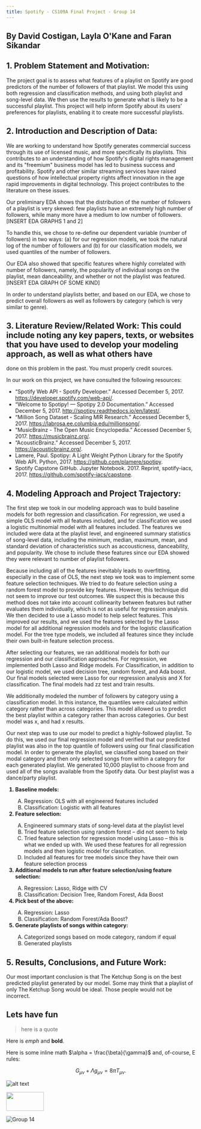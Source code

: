 ```yaml
---
title: Spotify - CS109A Final Project - Group 14
---
```


## By David Costigan, Layla O'Kane and Faran Sikandar

## 1. Problem Statement and Motivation:

The project goal is to assess what features of a playlist on Spotify are good predictors of the number of followers of that playlist. We model this using both regression and classification methods, and using both playlist and song-level data. We then use the results to generate what is likely to be a successful playlist. This project will help inform Spotify about its users’ preferences for playlists, enabling it to create more successful playlists.


## 2. Introduction and Description of Data:

We are working to understand how Spotify generates commercial success through its use of licensed music, and more specifically its playlists. This contributes to an understanding of how Spotify's digital rights management and its "freemium" business model has led to business success and profitability. Spotify and other similar streaming services have raised questions of how intellectual property rights affect innovation in the age rapid improvements in digital technology. This project contributes to the literature on these issues.

Our preliminary EDA shows that the distribution of the number of followers of a playlist is very skewed: few playlists have an extremely high number of followers, while many more have a medium to low number of followers. [INSERT EDA GRAPHS 1 and 2]

To handle this, we chose to re-define our dependent variable (number of followers) in two ways: (a) for our regression models, we took the natural log of the number of followers and (b) for our classification models, we used quantiles of the number of followers. 

Our EDA also showed that specific features where highly correlated with number of followers, namely, the popularity of individual songs on the playlist, mean danceability, and whether or not the playlist was featured. [INSERT EDA GRAPH OF SOME KIND]

In order to understand playlists better, and based on our EDA, we chose to predict overall followers as well as followers by category (which is very similar to genre).

## 3. Literature Review/Related Work: This could include noting any key papers, texts, or websites that you have used to develop your modeling approach, as well as what others have
done on this problem in the past. You must properly credit sources.

In our work on this project, we have consulted the following resources:

- “Spotify Web API - Spotify Developer.” Accessed December 5, 2017. https://developer.spotify.com/web-api/.
- “Welcome to Spotipy! — Spotipy 2.0 Documentation.” Accessed December 5, 2017. http://spotipy.readthedocs.io/en/latest/.
- “Million Song Dataset - Scaling MIR Research.” Accessed December 5, 2017. https://labrosa.ee.columbia.edu/millionsong/.
- “MusicBrainz - The Open Music Encyclopedia.” Accessed December 5, 2017. https://musicbrainz.org/.
- “AcousticBrainz.” Accessed December 5, 2017. https://acousticbrainz.org/.
- Lamere, Paul. Spotipy: A Light Weight Python Library for the Spotify Web API. Python, 2017. https://github.com/plamere/spotipy.
- Spotify Capstone GitHub. Jupyter Notebook. 2017. Reprint, spotify-iacs, 2017. https://github.com/spotify-iacs/capstone.

## 4. Modeling Approach and Project Trajectory: 

The first step we took in our modeling approach was to build baseline models for both regression and classification. For regression, we used a simple OLS model with all features included, and for classification we used a logistic multinomial model with all features included. The features we included were data at the playlist level, and engineered summary statistics of song-level data, including the minimum, median, maximum, mean, and standard deviation of characteristics such as accousticness, danceability, and popularity. We chose to include these features since our EDA showed they were relevant to number of playlist followers.

Because including all of the features inevitably leads to overfitting, especially in the case of OLS, the next step we took was to implement some feature selection techniques. We tried to do feature selection using a random forest model to provide key features. However, this technique did not seem to improve our test outcomes. We suspect this is because this method does not take into account collinearity between features but rather evaluates them individually, which is not as useful for regression analysis. We then decided to use a Lasso model to help select features. This improved our results, and we used the features selected by the Lasso model for all additional regression models and for the logistic classification model. For the tree type models, we included all features since they include their own built-in feature selection process.

After selecting our features, we ran additional models for both our regression and our classification approaches. For regression, we implemented both Lasso and Ridge models. For Classification, in addition to our logistic model, we used decision tree, random forest, and Ada boost. Our final models selected were Lasso for our regression analysis and X for classification. The final models had zz test and train results. 

We additionally modeled the number of followers by category using a classification model. In this instance, the quantiles were calculated within category rather than across categories. This model allowed us to predict the best playlist within a category rather than across categories. Our best model was x, and had x results.

Our next step was to use our model to predict a highly-followed playlist. To do this, we used our final regression model and verified that our predicted playlist was also in the top quantile of followers using our final classification model. In order to generate the playlist, we classified song based on their modal category and then only selected songs from within a category for each generated playlist. We generated 10,000 playlist to choose from and used all of the songs available from the Spotify data. Our best playlist was a dance/party playlist.

<ol type="1" style="font-weight: bold">
  <li>Baseline models:</li>
    <ol type="A" style="font-weight: normal">
      <li>Regression: OLS with all engineered features included</li>
      <li>Classification: Logistic with all features</li>        
    </ol>
  <li>Feature selection: </li>
    <ol type="A" style="font-weight: normal">
      <li>Engineered summary stats of song-level data at the playlist level</li>
      <li>Tried feature selection using random forest – did not seem to help</li>
      <li>Tried feature selection for regression model using Lasso – this is what we ended up with. We used these features for all regression models and then logistic model for classification.</li>
      <li>Included all features for tree models since they have their own feature selection process</li>
    </ol>
  <li>Additional models to run after feature selection/using feature selection:</li>
    <ol type="A" style="font-weight: normal">
      <li>Regression: Lasso, Ridge with CV</li>
      <li>Classification: Decision Tree, Random Forest, Ada Boost</li>
    </ol>
  <li>Pick best of the above:</li>
    <ol type="A" style="font-weight: normal">
      <li>Regression: Lasso</li>
      <li>Classification: Random Forest/Ada Boost?</li>
    </ol>
  <li>Generate playlists of songs within category:</li>
  <ol type="A" style="font-weight: normal">
    <li>Categorized songs based on mode category, random if equal</li>
    <li>Generated playlists</li>
  </ol>
</ol>

## 5. Results, Conclusions, and Future Work:

Our most important conclusion is that The Ketchup Song is on the best predicted playlist generated by our model. Some may think that a playlist of only The Ketchup Song would be ideal. Those people would not be incorrect.


## Lets have fun

>here is a quote

Here is *emph* and **bold**.

Here is some inline math $\alpha = \frac{\beta}{\gamma}$ and, of-course, E rules:

$$ G_{\mu\nu} + \Lambda g_{\mu\nu}  = 8 \pi T_{\mu\nu} . $$

![alt text](https://www.shareicon.net/data/512x512/2017/02/01/877519_media_512x512.png "Spotify Hover")

<img src="https://www.shareicon.net/data/512x512/2017/02/01/877519_media_512x512.png" width="100" height="50" />

![Group 14](https://github.com/fsikandar/CS109A_FinalProject_Spotify/blob/master/images/Group14.png?raw=true")
